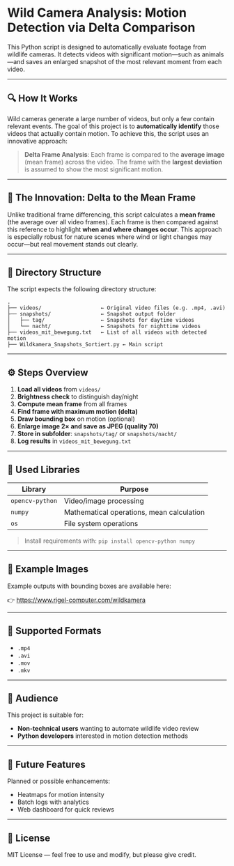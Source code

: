 # Wild Camera Analysis: Motion Detection via Delta Comparison

This Python script is designed to automatically evaluate footage from wildlife cameras. It detects videos with significant motion—such as animals—and saves an enlarged snapshot of the most relevant moment from each video.

---

## 🔍 How It Works

Wild cameras generate a large number of videos, but only a few contain relevant events. The goal of this project is to **automatically identify** those videos that actually contain motion. To achieve this, the script uses an innovative approach:

> **Delta Frame Analysis**: Each frame is compared to the **average image** (mean frame) across the video. The frame with the **largest deviation** is assumed to show the most significant motion.

---

## 🧠 The Innovation: Delta to the Mean Frame

Unlike traditional frame differencing, this script calculates a **mean frame** (the average over all video frames). Each frame is then compared against this reference to highlight **when and where changes occur**. This approach is especially robust for nature scenes where wind or light changes may occur—but real movement stands out clearly.

---

## 📂 Directory Structure

The script expects the following directory structure:

```
.
├── videos/                   ← Original video files (e.g. .mp4, .avi)
├── snapshots/                ← Snapshot output folder
│   ├── tag/                  ← Snapshots for daytime videos
│   └── nacht/                ← Snapshots for nighttime videos
├── videos_mit_bewegung.txt   ← List of all videos with detected motion
├── Wildkamera_Snapshots_Sortiert.py ← Main script
```

---

## ⚙️ Steps Overview

1. **Load all videos** from `videos/`
2. **Brightness check** to distinguish day/night
3. **Compute mean frame** from all frames
4. **Find frame with maximum motion (delta)**
5. **Draw bounding box** on motion (optional)
6. **Enlarge image 2× and save as JPEG (quality 70)**
7. **Store in subfolder**: `snapshots/tag/` or `snapshots/nacht/`
8. **Log results** in `videos_mit_bewegung.txt`

---

## 🧰 Used Libraries

| Library         | Purpose                                  |
|----------------|-------------------------------------------|
| `opencv-python` | Video/image processing                    |
| `numpy`         | Mathematical operations, mean calculation |
| `os`            | File system operations                    |

> Install requirements with: `pip install opencv-python numpy`

---

## 📸 Example Images

Example outputs with bounding boxes are available here:

👉 https://www.rigel-computer.com/wildkamera

---

## 🧪 Supported Formats

- `.mp4`
- `.avi`
- `.mov`
- `.mkv`

---

## 👥 Audience

This project is suitable for:

- **Non-technical users** wanting to automate wildlife video review
- **Python developers** interested in motion detection methods

---

## 🚀 Future Features

Planned or possible enhancements:

- Heatmaps for motion intensity
- Batch logs with analytics
- Web dashboard for quick reviews

---

## 📄 License

MIT License — feel free to use and modify, but please give credit.
